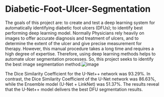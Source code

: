 # Diabetic-Foot-Ulcer-Segmentation
The goals of this project are: to create and test a deep learning system for automatically identifying diabetic foot ulcers (DFUs); to identify best performing deep learning model.
Normally Physicians rely heavily on images to offer accurate diagnosis and treatment of ulcers, and to determine the extent of the ulcer and give precise measurement for therapy. However, this manual procedure takes a long time and requires a high degree of expertise. Therefore, using deep learning methods helps to automate ulcer segmentation processes. So, this project seeks to identify the best image segmentation method.![image](https://user-images.githubusercontent.com/48020934/194842641-5958c4f1-6be0-42c1-9e37-b33e705f9bb5.png)

The Dice Similarity Coefficient for the U-Net++ network was 93.29%. In contrast, the Dice Similarity Coefficient of the U-Net network was 86.63%, while the Ensemble model (U-Net + LinkNet) was 51.37%. The results reveal that the U-Net++ model delivers the best DFU segmentation results. 

